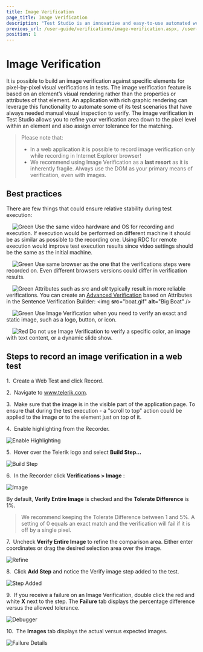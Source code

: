 ```yaml
---
title: Image Verification
page_title: Image Verification
description: "Test Studio is an innovative and easy-to-use automated web, WPF and load testing solution. Test Studio tests support essential technologies like ASP.NET AJAX, Silverlight, PHP and MVC. HTML5, Testing framework, functional testing, performance testing, load testing, exploratory testing, manual testing."
previous_url: /user-guide/verifications/image-verification.aspx, /user-guide/verifications/image-verification, /features/verifications/image-verification
position: 1
---
```

# Image Verification

It is possible to build an image verification against specific elements for pixel-by-pixel visual verifications in tests. The image verification feature is based on an element’s visual rendering rather than the properties or attributes of that element. An application with rich graphic rendering can leverage this functionality to automate some of its test scenarios that have always needed manual visual inspection to verify. The image verification in Test Studio allows you to refine your verification area down to the pixel level within an element and also assign error tolerance for the matching.

> Please note that:
> - In a web application it is possible to record image verification only while recording in Internet Explorer browser!
> - We recommend using Image Verification as a **last resort** as it is inherently fragile. Always use the DOM as your primary means of verification, even with images.

## Best practices

There are few things that could ensure relative stability during test execution:

&nbsp; &nbsp; ![Green][1] Use the same video hardware and OS for recording and execution. If execution would be performed on different machine it should be as similar as possible to the recording one. Using RDC for remote execution would improve test execution results since video settings should be the same as the initial machine.

&nbsp; &nbsp; ![Green][1] Use same browser as the one that the verifications steps were recorded on. Even different browsers versions could differ in verification results.

&nbsp; &nbsp; ![Green][1] Attributes such as *src* and *alt* typically result in more reliable verifications. You can create an <a href="/features/recorder/verifications/advanced-verification" target="_blank">Advanced Verification</a> based on Attributes in the Sentence Verification Builder: \<img **src**="boat.gif" **alt**="Big Boat" />

&nbsp; &nbsp; ![Green][1] Use Image Verification when you need to verify an exact and static image, such as a logo, button, or icon. 

&nbsp; &nbsp; ![Red][2] Do not use Image Verification to verify a specific color, an image with text content, or a dynamic slide show.

## Steps to record an image verification in a web test

1.&nbsp; Create a Web Test and click Record.

2.&nbsp; Navigate to www.telerik.com.

3.&nbsp; Make sure that the image is in the visible part of the application page. To ensure that during the test execution - a "scroll to top" action could be applied to the image or to the element just on top of it.

4.&nbsp; Enable highlighting from the Recorder.

![Enable Highlighting][3]

5.&nbsp; Hover over the Telerik logo and select **Build Step...**

![Build Step][4]

6.&nbsp; In the Recorder click **Verifications > Image** :

![Image][5]

By default, **Verify Entire Image** is checked and the **Tolerate Difference** is 1%.

> We recommend keeping the Tolerate Difference between 1 and 5%. A setting of 0 equals an exact match and the verification will fail if it is off by a single pixel.

7.&nbsp; Uncheck **Verify Entire Image** to refine the comparison area. Either enter coordinates or drag the desired selection area over the image.

![Refine][6]

8.&nbsp; Click **Add Step** and notice the Verify image step added to the test.

![Step Added][7]

9.&nbsp; If you receive a failure on an Image Verification, double click the red and white **X** next to the step. The **Failure** tab displays the percentage difference versus the allowed tolerance.

![Debugger][8]

10.&nbsp; The **Images** tab displays the actual versus expected images.

![Failure Details][9]

[1]: /img/features/recorder/verifications/image-verification/fig1.png
[2]: /img/features/recorder/verifications/image-verification/fig2.png
[3]: /img/features/recorder/verifications/image-verification/fig3.png
[4]: /img/features/recorder/verifications/image-verification/fig4.png
[5]: /img/features/recorder/verifications/image-verification/fig5.png
[6]: /img/features/recorder/verifications/image-verification/fig6.png
[7]: /img/features/recorder/verifications/image-verification/fig7.png
[8]: /img/features/recorder/verifications/image-verification/fig8.png
[9]: /img/features/recorder/verifications/image-verification/fig9.png